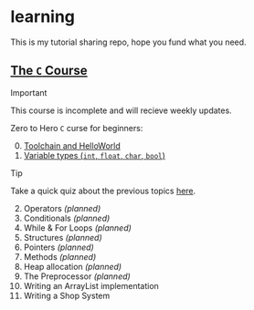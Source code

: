 # learning

This is my tutorial sharing repo, hope you fund what you need.

## [The `C` Course](./c/)

> [!IMPORTANT]
> This course is incomplete and will recieve weekly updates.

Zero to Hero `C` curse for beginners:

0. [Toolchain and HelloWorld](./c/l0_toolchain/handout.md)
1. [Variable types (`int`, `float`, `char`, `bool`)](./c/l1_variables/handout.md)

> [!TIP]
> Take a quick quiz about the previous topics [here](https://quizizz.com/admin/quiz/67da9f1e3b5a2abf688aab6a).

2. Operators _(planned)_
3. Conditionals _(planned)_
4. While & For Loops _(planned)_
5. Structures _(planned)_
6. Pointers _(planned)_
7. Methods _(planned)_
8. Heap allocation _(planned)_
9. The Preprocessor _(planned)_
10. Writing an ArrayList implementation
11. Writing a Shop System
